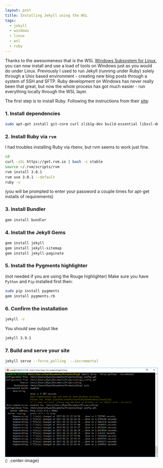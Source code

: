 ```yaml
---
layout: post
title: Installing Jekyll using the WSL
tags:
  - jekyll
  - windows
  - linux
  - wsl
  - ruby
---
```


Thanks to the awesomeness that is the WSL [Windows Subsystem for Linux](https://msdn.microsoft.com/en-gb/commandline/wsl/about), you can now install and use a load of tools on Windows just as you would do under Linux. Previously I used to run Jekyll (running under Ruby) solely through a Unix based environment - creating new blog posts through a system of SSH and SFTP. Ruby development on Windows has never really been that great, but now the whole process has got much easier - run everything locally through the WSL layer.

The first step is to install Ruby. Following the instructions from their [site](https://gorails.com/setup/):

### 1. Install dependencies

```bash
sudo apt-get install git-core curl zlib1g-dev build-essential libssl-dev libreadline-dev libyaml-dev libsqlite3-dev sqlite3 libxml2-dev libxslt1-dev libcurl4-openssl-dev python-software-properties libffi-dev nodejs
```

### 2. Install Ruby via `rvm`

I had troubles installing Ruby via rbenv, but rvm seems to work just fine.

```bash
cd
curl -sSL https://get.rvm.io | bash -s stable
source ~/.rvm/scripts/rvm
rvm install 3.0.1
rvm use 3.0.1 --default
ruby -v
```

(you will be prompted to enter your password a couple times for apt-get installs of requirements)

### 3. Install Bundler

```bash
gem install bundler
```

### 4. Install the Jekyll Gems

```bash
gem install jekyll
gem install jekyll-sitemap
gem install jekyll-paginate
```

### 5. Install the Pygments highlighter

(not needed if you are using the Rouge highlighter)
Make sure you have `Python` and `Pip` installed first then:

```bash
sudo pip install pygments
gem install pygments.rb
```

### 6. Confirm the installation

```bash
jekyll -v
```

You should see output like

```bash
jekyll 3.9.1
```

### 7. Build and serve your site

```bash
jekyll serve --force_polling  --incremental
```

![Jekyll WSL](/images/2017/jekyll_wsl.png){: .center-image}
